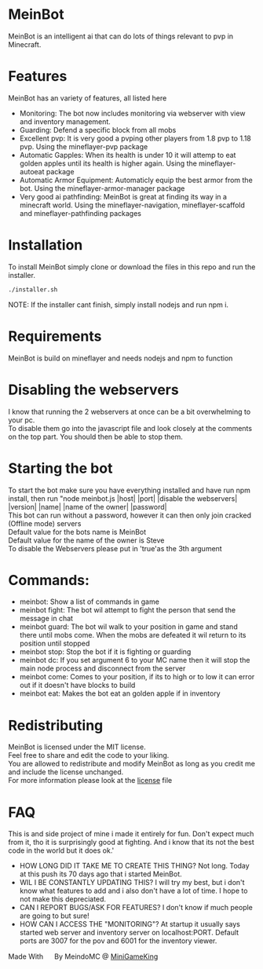 # MeinBot
MeinBot is an intelligent ai that can do lots of things relevant to pvp in Minecraft.

# Features
MeinBot has an variety of features, all listed here

- Monitoring: The bot now includes monitoring via webserver with view and inventory management.
- Guarding: Defend a specific block from all mobs
- Excellent pvp: It is very good a pvping other players from 1.8 pvp to 1.18 pvp. Using the mineflayer-pvp package
- Automatic Gapples: When its health is under 10 it will attemp to eat golden apples until its health is higher again. Using the mineflayer-autoeat package
- Automatic Armor Equipment: Automaticly equip the best armor from the bot. Using the mineflayer-armor-manager package
- Very good ai pathfinding: MeinBot is great at finding its way in a minecraft world. Using the mineflayer-navigation, mineflayer-scaffold and mineflayer-pathfinding packages

# Installation
To install MeinBot simply clone or download the files in this repo and run the installer.
 ```sh
 ./installer.sh
 ```
NOTE: If the installer cant finish, simply install nodejs and run npm i.

# Requirements
MeinBot is build on mineflayer and needs nodejs and npm to function

# Disabling the webservers
I know that running the 2 webservers at once can be a bit overwhelming to your pc.\
To disable them go into the javascript file and look closely at the comments on the top part. You should then be able to stop them.

# Starting the bot
To start the bot make sure you have everything installed and have run npm install, then run "node meinbot.js |host| |port| |disable the webservers| |version| |name| |name of the owner| |password|\
This bot can run without a password, however it can then only join cracked (Offline mode) servers\
Default value for the bots name is MeinBot\
Default value for the name of the owner is Steve\
To disable the Webservers please put in 'true'as the 3th argument

# Commands:
- meinbot: Show a list of commands in game
- meinbot fight: The bot wil attempt to fight the person that send the message in chat
- meinbot guard: The bot wil walk to your position in game and stand there until mobs come. When the mobs are defeated it wil return to its position until stopped
- meinbot stop: Stop the bot if it is fighting or guarding
- meinbot dc: If you set argument 6 to your MC name then it will stop the main node process and disconnect from the server
- meinbot come: Comes to your position, if its to high or to low it can error out if it doesn't have blocks to build
- meinbot eat: Makes the bot eat an golden apple if in inventory

# Redistributing
MeinBot is licensed under the MIT license.\
Feel free to share and edit the code to your liking.\
You are allowed to redistribute and modify MeinBot as long as you credit me and include the license unchanged.\
For more information please look at the [license](./license) file

# FAQ
This is and side project of mine i made it entirely for fun. Don't expect much from it, tho it is surprisingly good at fighting.
And i know that its not the best code in the world but it does ok.'
- HOW LONG DID IT TAKE ME TO CREATE THIS THING? Not long. Today at this push its 70 days ago that i started MeinBot.
- WIL I BE CONSTANTLY UPDATING THIS? I will try my best, but i don't know what features to add and i also don't have a lot of time. I hope to not make this depreciated.
- CAN I REPORT BUGS/ASK FOR FEATURES? I don't know if much people are going to but sure!
- HOW CAN I ACCESS THE "MONITORING"? At startup it usually says started web server and inventory server on localhost:PORT. Default ports are 3007 for the pov and 6001 for the inventory viewer.

Made With <img src="https://emojis.slackmojis.com/emojis/images/1643514058/151/javascript.png" width="15px" height="15px"> By MeindoMC @ <a href='https://minigameking.net'>MiniGameKing</a>